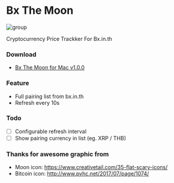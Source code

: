 # Bx The Moon

![group](https://user-images.githubusercontent.com/155392/34650336-42195232-f3f2-11e7-9c33-2381a0367b7a.png)

Cryptocurrency Price Trackker For Bx.in.th

### Download
- [Bx The Moon for Mac v1.0.0](https://github.com/n3tr/bx-price-tracker/releases/download/v1.0.0/Bx.The.Moon-1.0.0.dmg)

### Feature

- Full pairing list from bx.in.th
- Refresh every 10s

### Todo

- [ ] Configurable refresh interval
- [ ] Show pairing currency in list (eg. XRP / THB)

### Thanks for awesome graphic from

- Moon icon: https://www.creativetail.com/35-flat-scary-icons/
- Bitcoin icon: http://www.pvhc.net/2017/07/page/1074/
